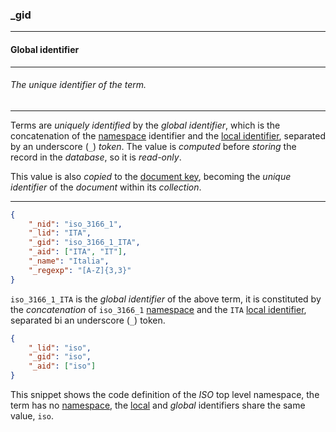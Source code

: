 ### _gid



------
#### Global identifier



------
###### The unique identifier of the term.



------
Terms are *uniquely identified* by the *global identifier*, which is the concatenation of the [namespace](_nid.md) identifier and the [local identifier](_lid.md), separated by an underscore (`_`) *token*. The value is *computed* before *storing* the record in the *database*, so it is *read-only*.

This value is also *copied* to the [document key](_key.md), becoming the *unique identifier* of the *document* within its *collection*.



------
```json
{
	"_nid": "iso_3166_1",
	"_lid": "ITA",
	"_gid": "iso_3166_1_ITA",
	"_aid": ["ITA", "IT"],
	"_name": "Italia",
	"_regexp": "[A-Z]{3,3}"
}
```

`iso_3166_1_ITA` is the *global identifier* of the above term, it is constituted by the *concatenation* of `iso_3166_1` [namespace](_nid.md) and the `ITA` [local identifier](_lid.md), separated bi an underscore (`_`) token.



```json
{
	"_lid": "iso",
	"_gid": "iso",
	"_aid": ["iso"]
}
```

This snippet shows the code definition of the *ISO* top level namespace, the term has no [namespace](_nid.md), the [local](_lid.md) and *global* identifiers share the same value, `iso`.